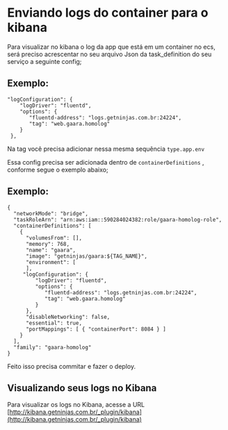 # Enviando logs do container para o kibana

Para visualizar no kibana o log da app que está em um container no ecs, será preciso acrescentar no seu arquivo Json da task_definition do seu serviço a seguinte config;

## Exemplo:
```
"logConfiguration": {
    "logDriver": "fluentd",
    "options": {
       "fluentd-address": "logs.getninjas.com.br:24224",
       "tag": "web.gaara.homolog"
    }
 },
```
Na tag você precisa adicionar nessa mesma sequência ``` type.app.env ```

Essa config precisa ser adicionada dentro de ```containerDefinitions``` , conforme segue o exemplo abaixo;
## Exemplo:
```
{
  "networkMode": "bridge",
  "taskRoleArn": "arn:aws:iam::590284024382:role/gaara-homolog-role",
  "containerDefinitions": [
    {
      "volumesFrom": [],
      "memory": 768,
      "name": "gaara",
      "image": "getninjas/gaara:${TAG_NAME}",
      "environment": [
      ],
     "logConfiguration": {
         "logDriver": "fluentd",
         "options": {
            "fluentd-address": "logs.getninjas.com.br:24224",
            "tag": "web.gaara.homolog"
         }
      },
      "disableNetworking": false,
      "essential": true,
      "portMappings": [ { "containerPort": 8084 } ]
    }
  ],
  "family": "gaara-homolog"
}
```


Feito isso precisa commitar e fazer o deploy.

## Visualizando seus logs no Kibana

Para visualizar os logs no Kibana, acesse a URL 
[http://kibana.getninjas.com.br/_plugin/kibana](http://kibana.getninjas.com.br/_plugin/kibana)
